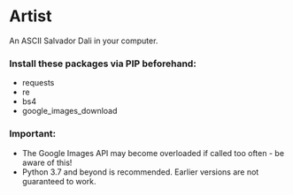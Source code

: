 # Artist
An ASCII Salvador Dali in your computer.

### Install these packages via PIP beforehand:
- requests
- re
- bs4
- google_images_download

### Important:

- The Google Images API may become overloaded if called too often - be aware of this!
- Python 3.7 and beyond is recommended. Earlier versions are not guaranteed to work.
